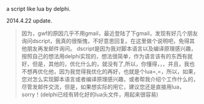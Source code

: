 a script like lua by delphi.

2014.4.22 update.
> 因为，gwf的原因几乎不用gmail，最近登陆了下gmail，发现有好几个朋友询问dscript，我真的很惭愧，不好意思回复。在这里做个说明吧，免得其他朋友再发邮件询问。
> dscript是因为我对脚本语言以及编译原理感兴趣，按照自己的想法用delphi实现的，想法很简单，作为语言该有的东西有就好，但是，其他的，优化什么的，就没有了,所以，你懂得，，，并且，我也不想再优化他，因为我觉得我优化的再好，也就是个lua=,=，所以，如果，您对怎么实现脚本语言或者编译原理感兴趣，或者帮我介绍个工作什么的，尽管发邮件交流，但是，如果想实际的用它，建议您还是直接用lua，sorry！(delphi已经有转化好的lua头文件，用起来很容易)

